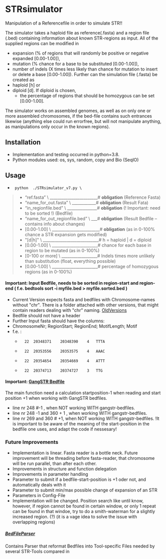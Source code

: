 # STRsimulator
Manipulation of a Referencefile in order to simulate STR!!

The simulator takes a haploid file as reference(.fasta) and a region file (.bed) containing information about known STR-regions as input.
All of the supplied regions can be modified in 
  - expansion (% of regions that will randomly be positive or negative expanded [0.00-1.00]), 
  - mutation (% chance for a base to be substituted [0.00-1.00]), 
  - number of indels (X times less likely than chance for mutation to insert or delete a base [0.00-1.00]). 
Further can the simulation file (.fasta) be created as 
  - haploid [h] or 
  - diploid  [d]. If diploid is chosen, 
    - the percentage of regions that should be homozygous can be set [0.00-1.00].


The simulator works on assembled genomes, as well as on only one or more assembled chromosomes, if the bed-file contains such entrances likewise (anything else could run errorfree, but will not manipulate anything, as manipulations only occur in the known regions). 

## Installation
- Implementation and testing occurred in python=3.8.
- Python modules used: os, sys, random, copy and Bio (SeqIO)

## Usage
-      python  ./STRsimulator_v7.py \
>    - “ref.fasta” \ ________________________# **obligation** (Reference Fasta)
>    - “name_for_out.fasta” \ ____________# **obligation** (Result Fata)
>    - “in_regionfile.bed” \ _______________# **obligation** (! Important: need to be sorted !) (Bedfile)
>    - “name_for_out_regionfile.bed” \ ___# **obligation** (Result Bedfile – contains info about changes)
>    - [0.00-1.00] \ 	________________________# **obligation** (as in 0-100% chance a STR expansion gets modified)
>    - "[d|h]" \ ____________________________# h = haploid | d = diploid
>    - [0.00-1.00] \ _______________________# chance for each base in region to be mutated (as in 0-100%)
>    - [0-100 or more] \ __________________# Indels times more unlikely than substitution (float, everything possible)
>    - [0.00-1.00] \ _______________________# percentage of homozygous regions (as in 0-100%)

#### Important: Input Bedfile, needs to be sorted in region-start and region-end ( f.e. bedtools sort -i myfile.bed > myfile.sorted.bed )
- Current Version expects fasta and bedfiles with Chromosome-names without "chr". 
There is a folder attached with other versions, that might contain readers dealing with "chr" naming. [OldVersions](https://github.com/DamarisLa/STRsimulator/tree/main/OldVersions) 
- Bedfile should not have a header
- Further Input fasta should have the columns:
- ChromosomeNr; RegionStart; RegionEnd; MotifLength; Motif
- f.e. :
    -       22	20348371	20348390	4	TTTA
    -       22	20353556	20353575	4	AAAC
    -       22	20354654	20354669	4	ATTT
    -       22	20374713	20374727	3	TTG
    
#### Important: [GangSTR Bedfile](https://github.com/gymreklab/GangSTR#tr-regions---regions) 
The main function need a calculation startposition-1 when reading and start position +1 when working with GangSTR bedfiles. 
- line nr 248 #-1 , when NOT working WITH gangstr-bedfiles. 
- line nr 248 -1 and 360 + 1  , when working WITH gangstr-bedfiles.
- line nr 269 and 360 # +1, when NOT working WITH gangstr-bedfiles. 
!It is important to be aware of the meaning of the start-position in the bedfile one uses, and adapt the code if nessesary!

### Future Improvements
- Implementation is linear. Fasta reader is a bottle neck. Future improvement will be threading before fasta-reader, that chromosome will be run parallel, than after each other. 
- Improvements in structure and function delegation
- Improvements in parameter handling
- Parameter to submit if a bedfile-start-position is +1 oder not, and automatically deals with it
- Parameter to submit min/max possible change of expansion of an STR
- Parameters in Config-File
- Implementation will be changed. Position search like until know, however, if region cannot be found in certain window, or only 1 repeat can be found in that windoe, try to do a smith-waterman for a slightly increased region. (?) (it is a vage idea to solve the issue with overlapping regions)

##### [BedFileParser](https://github.com/DamarisLa/STRsimulator/tree/main/BedFileParser) 
Contains Parser that reformat Bedfiles into Tool-specific Files needed by several STR-Tools compared in 










 
 



